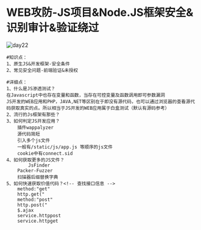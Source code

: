 # WEB攻防-JS项目&Node.JS框架安全&识别审计&验证绕过

![day22](/Users/yangluchao/Documents/GitHub/security/image/day22.png)



```
#知识点：
1、原生JS&开发框架-安全条件
2、常见安全问题-前端验证&未授权

#详细点：
1、什么是JS渗透测试？
在Javascript中也存在变量和函数，当存在可控变量及函数调用即可参数漏洞
JS开发的WEB应用和PHP，JAVA,NET等区别在于即没有源代码，也可以通过浏览器的查看源代码获取真实的点。所以相当于JS开发的WEB应用属于白盒测试（默认有源码参考）
2、流行的Js框架有那些？
3、如何判定JS开发应用？
    插件wappalyzer
	源代码简短
	引入多个js文件
	一般有/static/js/app.js 等顺序的js文件
	cookie中有connect.sid
4、如何获取更多的JS文件？
		JsFinder
    Packer-Fuzzer
	扫描器后缀替换字典
5、如何快速获取价值代码？<!-- 查找接口信息 -->
	method:"get"
	http.get("
	method:"post"
	http.post("
	$.ajax
	service.httppost
	service.httpget

```

